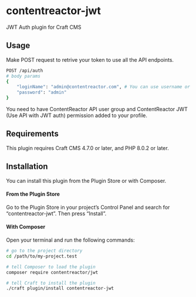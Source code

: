 # contentreactor-jwt

JWT Auth plugin for Craft CMS

## Usage

Make POST request to retrive your token to use all the API endpoints.
``` bash
POST /api/auth
# body params
{
    "loginName": "admin@contentreactor.com", # You can use username or email
    "password": "admin"
}
```
You need to have ContentReactor API user group and ContentReactor JWT (Use API with JWT auth) permission added to your profile. 

## Requirements

This plugin requires Craft CMS 4.7.0 or later, and PHP 8.0.2 or later.

## Installation

You can install this plugin from the Plugin Store or with Composer.

#### From the Plugin Store

Go to the Plugin Store in your project’s Control Panel and search for “contentreactor-jwt”. Then press “Install”.

#### With Composer

Open your terminal and run the following commands:

```bash
# go to the project directory
cd /path/to/my-project.test

# tell Composer to load the plugin
composer require contentreactor/jwt

# tell Craft to install the plugin
./craft plugin/install contentreactor-jwt
```
